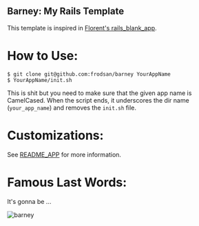 Barney: My Rails Template
-------------------------

This template is inspired in [Florent's rails_blank_app](https://github.com/Florent2/rails_blank_app).

How to Use:
===========

    $ git clone git@github.com:frodsan/barney YourAppName
    $ YourAppName/init.sh

This is shit but you need to make sure that the given app name is CamelCased. When
the script ends, it underscores the dir name (`your_app_name`) and removes the
`init.sh` file.

Customizations:
===============

See [README_APP](https://github.com/frodsan/barney/blob/master/README_APP.md) for more information.

Famous Last Words:
==================

It's gonna be ...

![barney](http://assets.diylol.com/hfs/8bd/e4c/3f0/resized/barney-stinson-meme-generator-legen-dary-d9cba7.jpg)
